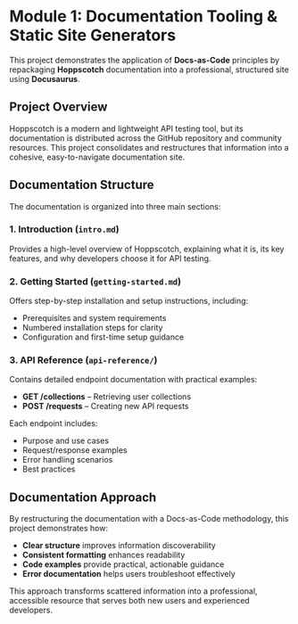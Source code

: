 # Module 1: Documentation Tooling & Static Site Generators

This project demonstrates the application of **Docs-as-Code** principles by repackaging **Hoppscotch** documentation into a professional, structured site using **Docusaurus**.

## Project Overview

Hoppscotch is a modern and lightweight API testing tool, but its documentation is distributed across the GitHub repository and community resources. This project consolidates and restructures that information into a cohesive, easy-to-navigate documentation site.

## Documentation Structure

The documentation is organized into three main sections:

### 1. Introduction (`intro.md`)
Provides a high-level overview of Hoppscotch, explaining what it is, its key features, and why developers choose it for API testing.

### 2. Getting Started (`getting-started.md`)
Offers step-by-step installation and setup instructions, including:
- Prerequisites and system requirements
- Numbered installation steps for clarity
- Configuration and first-time setup guidance

### 3. API Reference (`api-reference/`)
Contains detailed endpoint documentation with practical examples:
- **GET /collections** – Retrieving user collections
- **POST /requests** – Creating new API requests

Each endpoint includes:
- Purpose and use cases
- Request/response examples
- Error handling scenarios
- Best practices

## Documentation Approach

By restructuring the documentation with a Docs-as-Code methodology, this project demonstrates how:

- **Clear structure** improves information discoverability
- **Consistent formatting** enhances readability
- **Code examples** provide practical, actionable guidance
- **Error documentation** helps users troubleshoot effectively

This approach transforms scattered information into a professional, accessible resource that serves both new users and experienced developers.  

